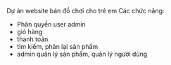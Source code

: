 Dự án website bán đồ chơi cho trẻ em
Các chức năng:
- Phân quyền user admin
- giỏ hàng
- thanh toán
- tìm kiếm, phân lại sản phẩm
- admin quản lý sản phẩm, quản lý người dùng
